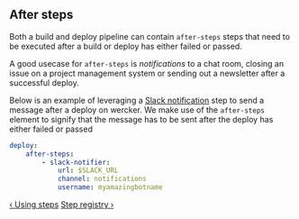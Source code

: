 ## After steps

Both a build and deploy pipeline can contain `after-steps` steps that need to
be executed after a build or deploy has either failed or passed.

A good usecase for `after-steps` is *notifications* to a chat room, closing
an issue on a project management system or sending out a newsletter after a
successful deploy.

Below is an example of leveraging a [Slack
notification](https://github.com/wercker/step-slack) step to send a message
after a deploy on wercker. We make use of the `after-steps` element to signify
that the message has to be sent after the deploy has either failed or passed

```yaml
deploy:
    after-steps:
        - slack-notifier:
            url: $SLACK_URL
            channel: notifications
            username: myamazingbotname
```

[&lsaquo; Using steps](/learn/steps/using-steps.html "nav previous steps")
[Step registry &rsaquo;](/learn/steps/step-registry.html "nav next steps")
